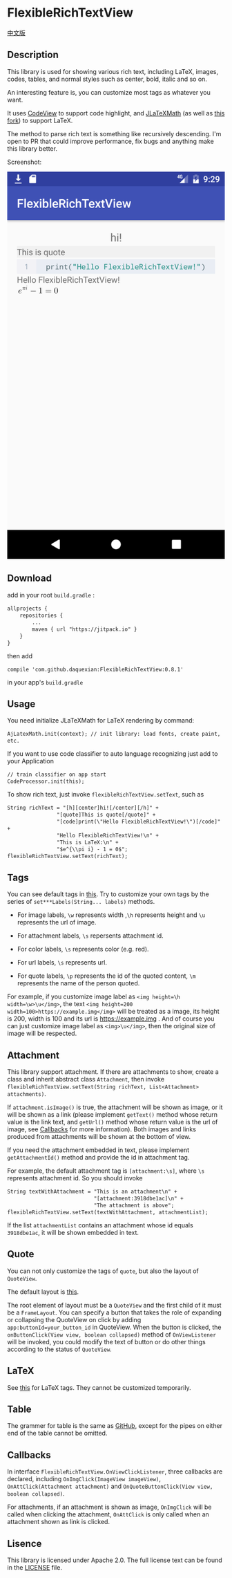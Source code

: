 # FlexibleRichTextView

[中文版](README.zh-cn.md)

## Description
This library is used for showing various rich text, including LaTeX, images, codes, tables, and normal styles such as center, bold, italic and so on.

An interesting feature is, you can customize most tags as whatever you want.

It uses [CodeView](https://github.com/Softwee/codeview-android) to support code highlight, and [JLaTeXMath](https://github.com/mksmbrtsh/jlatexmath-android) (as well as [this fork](https://github.com/sixgodIT/JLaTexMath-andriod)) to support LaTeX.

The method to parse rich text is something like recursively descending. I'm open to PR that could improve performance, fix bugs and anything make this library better.

Screenshot:

![Screenshot](screencap.png)

## Download

add in your root `build.gradle` :
````
allprojects {
    repositories {
        ...
        maven { url "https://jitpack.io" }
    }
}
````


then add
````
compile 'com.github.daquexian:FlexibleRichTextView:0.8.1'
````
in your app's `build.gradle`

## Usage

You need initialize JLaTeXMath for LaTeX rendering by command:
```
AjLatexMath.init(context); // init library: load fonts, create paint, etc.
```

If you want to use code classifier to auto language recognizing just add to your Application
```
// train classifier on app start
CodeProcessor.init(this);
```

To show rich text, just invoke `flexibleRichTextView.setText`, such as
```
String richText = "[h][center]hi![/center][/h]" +
                "[quote]This is quote[/quote]" +
                "[code]print(\"Hello FlexibleRichTextView!\")[/code]" +
                "Hello FlexibleRichTextView!\n" +
                "This is LaTeX:\n" +
                "$e^{\\pi i} - 1 = 0$";
flexibleRichTextView.setText(richText);
```

## Tags

You can see default tags in [this](https://github.com/daquexian/FlexibleRichTextView/blob/master/library/src/main/java/com/daquexian/flexiblerichtextview/Tokenizer.java#L711). Try to customize your own tags by the series of  `set***Labels(String... labels)` methods.

* For image labels, `\w` represents width ,`\h` represents height and `\u` represents the url of image.

* For attachment labels, `\s` repersents attachment id.

* For color labels, `\s` represents color (e.g. red).

* For url labels, `\s` represents url.

* For quote labels, `\p` represents the id of the quoted content, `\m` represents the name of the person quoted.

For example, if you customize image label as `<img height=\h width=\w>\u</img>`, the text `<img height=200 width=100>https://example.img</img>` will be treated as a image, its height is 200, width is 100 and its url is https://example.img . And of course you can just customize image label as `<img>\u</img>`, then the original size of image will be respected.

## Attachment

This library support attachment. If there are attachments to show, create a class and inherit abstract class `Attachment`, then invoke `flexibleRichTextView.setText(String richText, List<Attachment> attachments)`.


If `attachment.isImage()` is true, the attachment will be shown as image, or it will be shown as a link (please implement `getText()` method whose return value is the link text, and `getUrl()` method whose return value is the url of image, see [Callbacks](#callbacks) for more information). Both images and links produced from attachments will be shown at the bottom of view.

If you need the attachment embedded in text, please implement `getAttachmentId()` method and provide the id in attachment tag.

For example, the default attachment tag is `[attachment:\s]`, where `\s` represents attachment id. So you should invoke
```
String textWithAttachment = "This is an attachment\n" +
                            "[attachment:3918dbe1ac]\n" +
                            "The attachment is above";
flexibleRichTextView.setText(textWithAttachment, attachmentList);
```

If the list `attachmentList` contains an attachment whose id equals `3918dbe1ac`, it will be shown embedded in text.

## Quote

You can not only customize the tags of `quote`, but also the layout of `QuoteView`.

The default layout is [this](https://github.com/daquexian/FlexibleRichTextView/blob/master/library/src/main/res/layout/default_quote_view.xml).

The root element of layout must be a `QuoteView` and the first child of it must be a `FrameLayout`. You can specify a button that takes the role of expanding or collapsing the QuoteView on click by adding `app:buttonId=your_button_id` in QuoteView. When the button is clicked, the `onButtonClick(View view, boolean collapsed)` method of `OnViewListener` will be invoked, you could modify the text of button or do other things according to the status of `QuoteView`.

## LaTeX
See [this](https://github.com/daquexian/FlexibleRichTextView/blob/master/library/src/main/java/com/daquexian/flexiblerichtextview/Tokenizer.java#L339) for LaTeX tags. They cannot be customized temporarily.

## Table
The grammer for table is the same as [GitHub](https://help.github.com/articles/organizing-information-with-tables/), except for the pipes on either end of the table cannot be omitted.

## Callbacks
In interface `FlexibleRichTextView.OnViewClickListener`, three callbacks are declared, including `OnImgClick(ImageView imageView)`, `OnAttClick(Attachment attachment)` and `OnQuoteButtonClick(View view, boolean collapsed)`.

For attachments, if an attachment is shown as image, `OnImgClick` will be called when clicking the attachment, `OnAttClick` is only called when an attachment shown as link is clicked.

## Lisence
This library is licensed under Apache 2.0. The full license text can be found in the [LICENSE](https://github.com/daquexian/FlexibleRichTextView/blob/master/LICENSE) file.
